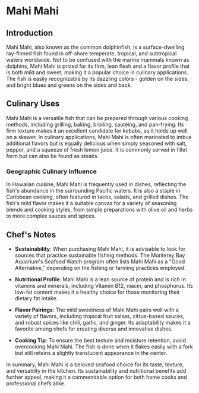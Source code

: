 # Mahi Mahi

## Introduction

Mahi Mahi, also known as the common dolphinfish, is a surface-dwelling ray-finned fish found in off-shore temperate, tropical, and subtropical waters worldwide. Not to be confused with the marine mammals known as dolphins, Mahi Mahi is prized for its firm, lean flesh and a flavor profile that is both mild and sweet, making it a popular choice in culinary applications. The fish is easily recognizable by its dazzling colors - golden on the sides, and bright blues and greens on the sides and back.

## Culinary Uses

Mahi Mahi is a versatile fish that can be prepared through various cooking methods, including grilling, baking, broiling, sautéing, and pan-frying. Its firm texture makes it an excellent candidate for kebabs, as it holds up well on a skewer. In culinary applications, Mahi Mahi is often marinated to imbue additional flavors but is equally delicious when simply seasoned with salt, pepper, and a squeeze of fresh lemon juice. It is commonly served in fillet form but can also be found as steaks.

### Geographic Culinary Influence

In Hawaiian cuisine, Mahi Mahi is frequently used in dishes, reflecting the fish's abundance in the surrounding Pacific waters. It is also a staple in Caribbean cooking, often featured in tacos, salads, and grilled dishes. The fish's mild flavor makes it a suitable canvas for a variety of seasoning blends and cooking styles, from simple preparations with olive oil and herbs to more complex sauces and spices.

## Chef's Notes

- **Sustainability**: When purchasing Mahi Mahi, it is advisable to look for sources that practice sustainable fishing methods. The Monterey Bay Aquarium's Seafood Watch program often lists Mahi Mahi as a "Good Alternative," depending on the fishing or farming practices employed.
  
- **Nutritional Profile**: Mahi Mahi is a lean source of protein and is rich in vitamins and minerals, including Vitamin B12, niacin, and phosphorus. Its low-fat content makes it a healthy choice for those monitoring their dietary fat intake.

- **Flavor Pairings**: The mild sweetness of Mahi Mahi pairs well with a variety of flavors, including tropical fruit salsas, citrus-based sauces, and robust spices like chili, garlic, and ginger. Its adaptability makes it a favorite among chefs for creating diverse and innovative dishes.

- **Cooking Tip**: To ensure the best texture and moisture retention, avoid overcooking Mahi Mahi. The fish is done when it flakes easily with a fork but still retains a slightly translucent appearance in the center.

In summary, Mahi Mahi is a beloved seafood choice for its taste, texture, and versatility in the kitchen. Its sustainability and nutritional benefits add further appeal, making it a commendable option for both home cooks and professional chefs alike.